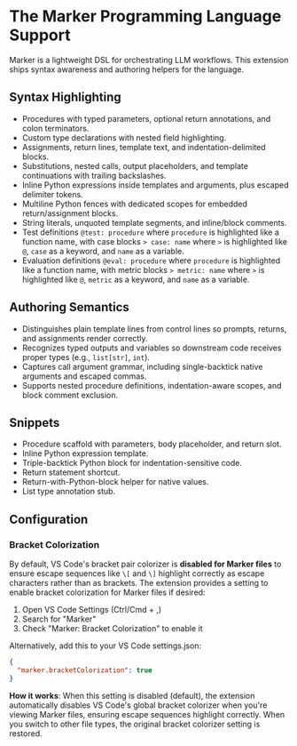 # The Marker Programming Language Support

Marker is a lightweight DSL for orchestrating LLM workflows. This extension ships syntax awareness and authoring helpers for the language.

## Syntax Highlighting
- Procedures with typed parameters, optional return annotations, and colon terminators.
- Custom type declarations with nested field highlighting.
- Assignments, return lines, template text, and indentation-delimited blocks.
- Substitutions, nested calls, output placeholders, and template continuations with trailing backslashes.
- Inline Python expressions inside templates and arguments, plus escaped delimiter tokens.
- Multiline Python fences with dedicated scopes for embedded return/assignment blocks.
- String literals, unquoted template segments, and inline/block comments.
- Test definitions `@test: procedure` where `procedure` is highlighted like a function name, with case blocks `> case: name` where `>` is highlighted like `@`, `case` as a keyword, and `name` as a variable.
- Evaluation definitions `@eval: procedure` where `procedure` is highlighted like a function name, with metric blocks `> metric: name` where `>` is highlighted like `@`, `metric` as a keyword, and `name` as a variable.

## Authoring Semantics
- Distinguishes plain template lines from control lines so prompts, returns, and assignments render correctly.
- Recognizes typed outputs and variables so downstream code receives proper types (e.g., `list[str]`, `int`).
- Captures call argument grammar, including single-backtick native arguments and escaped commas.
- Supports nested procedure definitions, indentation-aware scopes, and block comment exclusion.

## Snippets
- Procedure scaffold with parameters, body placeholder, and return slot.
- Inline Python expression template.
- Triple-backtick Python block for indentation-sensitive code.
- Return statement shortcut.
- Return-with-Python-block helper for native values.
- List type annotation stub.

## Configuration

### Bracket Colorization

By default, VS Code's bracket pair colorizer is **disabled for Marker files** to ensure escape sequences like `\[` and `\]` highlight correctly as escape characters rather than as brackets. The extension provides a setting to enable bracket colorization for Marker files if desired:

1. Open VS Code Settings (Ctrl/Cmd + ,)
2. Search for "Marker"
3. Check "Marker: Bracket Colorization" to enable it

Alternatively, add this to your VS Code settings.json:
```json
{
  "marker.bracketColorization": true
}
```

**How it works**: When this setting is disabled (default), the extension automatically disables VS Code's global bracket colorizer when you're viewing Marker files, ensuring escape sequences highlight correctly. When you switch to other file types, the original bracket colorizer setting is restored.
